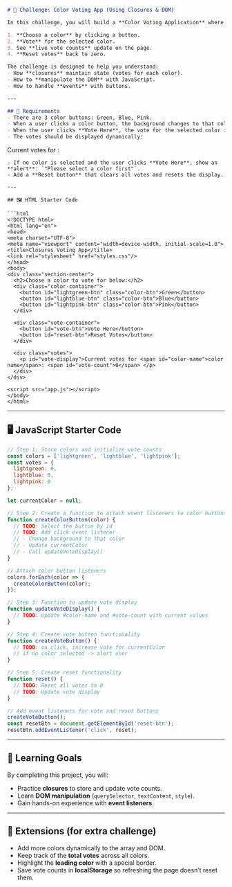 
```markdown
# 🎨 Challenge: Color Voting App (Using Closures & DOM)

In this challenge, you will build a **Color Voting Application** where users can:  

1. **Choose a color** by clicking a button.  
2. **Vote** for the selected color.  
3. See **live vote counts** update on the page.  
4. **Reset votes** back to zero.  

The challenge is designed to help you understand:  
- How **closures** maintain state (votes for each color).  
- How to **manipulate the DOM** with JavaScript.  
- How to handle **events** with buttons.  

---

## 📝 Requirements
- There are 3 color buttons: Green, Blue, Pink.  
- When a user clicks a color button, the background changes to that color and that color becomes the **current selection**.  
- When the user clicks **Vote Here**, the vote for the selected color increases by 1.  
- The votes should be displayed dynamically:  
```

Current votes for <color name>: <vote count>

````
- If no color is selected and the user clicks **Vote Here**, show an **alert**: `"Please select a color first"`.  
- Add a **Reset button** that clears all votes and resets the display.

---

## 🖼️ HTML Starter Code

```html
<!DOCTYPE html>
<html lang="en">
<head>
<meta charset="UTF-8">
<meta name="viewport" content="width=device-width, initial-scale=1.0">
<title>Closures Voting App</title>
<link rel="stylesheet" href="styles.css"/>
</head>
<body>
<div class="section-center">
  <h2>Choose a color to vote for below:</h2>
  <div class="color-container">
    <button id="lightgreen-btn" class="color-btn">Green</button>
    <button id="lightblue-btn" class="color-btn">Blue</button>
    <button id="lightpink-btn" class="color-btn">Pink</button>  
  </div>

  <div class="vote-container">
    <button id="vote-btn">Vote Here</button>
    <button id="reset-btn">Reset Votes</button>
  </div>

  <div class="votes">
    <p id="vote-display">Current votes for <span id="color-name">color name</span>: <span id="vote-count">0</span> </p>
  </div>
</div>

<script src="app.js"></script>
</body>
</html>
````

---

## 🖥️ JavaScript Starter Code

```js
// Step 1: Store colors and initialize vote counts
const colors = ['lightgreen', 'lightblue', 'lightpink'];
const votes = {
  lightgreen: 0,
  lightblue: 0,
  lightpink: 0
};

let currentColor = null;

// Step 2: Create a function to attach event listeners to color buttons
function createColorButton(color) {
  // TODO: Select the button by id
  // TODO: Add click event listener
  // - Change background to that color
  // - Update currentColor
  // - Call updateVoteDisplay()
}

// Attach color button listeners
colors.forEach(color => {
  createColorButton(color);
});

// Step 3: Function to update vote display
function updateVoteDisplay() {
  // TODO: update #color-name and #vote-count with current values
}

// Step 4: Create vote button functionality
function createVoteButton() {
  // TODO: on click, increase vote for currentColor
  // if no color selected -> alert user
}

// Step 5: Create reset functionality
function reset() {
  // TODO: Reset all votes to 0
  // TODO: Update vote display
}

// Add event listeners for vote and reset buttons
createVoteButton();
const resetBtn = document.getElementById('reset-btn');
resetBtn.addEventListener('click', reset);
```

---

## 🎯 Learning Goals

By completing this project, you will:

* Practice **closures** to store and update vote counts.
* Learn **DOM manipulation** (`querySelector`, `textContent`, `style`).
* Gain hands-on experience with **event listeners**.

---

## 🚀 Extensions (for extra challenge)

* Add more colors dynamically to the array and DOM.
* Keep track of the **total votes** across all colors.
* Highlight the **leading color** with a special border.
* Save vote counts in **localStorage** so refreshing the page doesn’t reset them.

```

